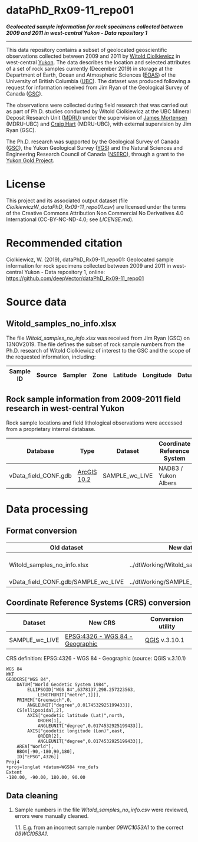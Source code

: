 # dataPhD_Rx09-11_repo01

**_Geolocated sample information for rock specimens collected between 2009 and 2011 in west-central Yukon - Data repository 1_**

* * *

This data repository contains a subset of geolocated geoscientific observations collected between 2009 and 2011 by [Witold Ciolkiewicz](https://www.linkedin.com/in/witold-c/) in west-central [Yukon](https://www.google.com/maps/place/Yukon/).  The data describes the location and selected attributes of a set of rock samples currently (December 2019) in storage at the Department of Earth, Ocean and Atmospheric Sciences ([EOAS](https://www.eoas.ubc.ca)) of the University of British Columbia ([UBC](https://www.ubc.ca)).  The dataset was produced following a request for information received from Jim Ryan of the Geological Survey of Canada ([GSC](https://www.nrcan.gc.ca/science-data/research-centres-labs/geological-survey-canada)).

The observations were collected during field research that was carried out as part of Ph.D. studies conducted by Witold Ciolkiewicz at the UBC Mineral Deposit Research Unit ([MDRU](https://www.mdru.ubc.ca)) under the supervision of [James Mortensen](https://www.eoas.ubc.ca/people/jamesmortensen) (MDRU-UBC) and [Craig Hart](https://www.linkedin.com/in/craig-hart-a2132419) (MDRU-UBC), with external supervision by Jim Ryan (GSC).

The Ph.D. research was supported by the Geological Survey of Canada ([GSC](https://www.nrcan.gc.ca/science-data/research-centres-labs/geological-survey-canada)), the Yukon Geological Survey ([YGS](https://yukon.ca/en/science-and-natural-resources/geology)) and the Natural Sciences and Engineering Research Council of Canada ([NSERC](https://www.nserc-crsng.gc.ca)), through a grant to the [Yukon Gold Project](http://old.mdru.ubc.ca/home/research/yg/yg.php).

# License

This project and its associated output dataset (file _CiolkiewiczW_dataPhD_Rx09-11_repo01.csv_) are licensed under the terms of the Creative Commons Attribution Non Commercial No Derivatives 4.0 International (CC-BY-NC-ND-4.0; see _LICENSE.md_).

# Recommended citation

Ciolkiewicz, W. (2019), dataPhD_Rx09-11_repo01: Geolocated sample information for rock specimens collected between 2009 and 2011 in west-central Yukon - Data repository 1, online: <https://github.com/deepVector/dataPhD_Rx09-11_repo01>

# Source data

## Witold_samples_no_info.xlsx

The file _Witold_samples_no_info.xlsx_ was received from Jim Ryan (GSC) on 13NOV2019.  The file defines the subset of rock sample numbers from the Ph.D. research of Witold Ciolkiewicz of interest to the GSC and the scope of the requested information, including:

| Sample ID | Source | Sampler | Zone | Latitude | Longitude | Datum | UTM Easting | UTM Northing | Elevation | Loc_Desc |
| --------- | ------ | ------- | ---- | -------- | --------- | ----- | ----------- | ------------ | --------- | -------- |

## Rock sample information from 2009-2011 field research in west-central Yukon

Rock sample locations and field lithological observations were accessed from a proprietary internal database.

| Database             | Type                                                           | Dataset        | Coordinate Reference System |
| -------------------- | -------------------------------------------------------------- | -------------- | --------------------------- |
| vData_field_CONF.gdb | [ArcGIS 10.2](https://resources.arcgis.com/en/help/main/10.2/) | SAMPLE_wc_LIVE | NAD83 / Yukon Albers        |

# Data processing

## Format conversion

| Old dataset                         | New dataset                             | Type                                                   |
| ----------------------------------- | --------------------------------------- | ------------------------------------------------------ |
| Witold_samples_no_info.xlsx         | ../dtWorking/Witold_samples_no_info.csv | Comma-separated values                                 |
| vData_field_CONF.gdb/SAMPLE_wc_LIVE | ../dtWorking/SAMPLE_wc_LIVE.gpkg        | [GeoPackage](https://en.wikipedia.org/wiki/GeoPackage) |

## Coordinate Reference Systems (CRS) conversion

| Dataset        | New CRS                                                                                                                                 | Conversion utility                 |
| -------------- | --------------------------------------------------------------------------------------------------------------------------------------- | ---------------------------------- |
| SAMPLE_wc_LIVE | [EPSG:4326 - WGS 84 - Geographic](https://docs.qgis.org/3.4/en/docs/user_manual/working_with_projections/working_with_projections.html) | [QGIS](https://qgis.org/) v.3.10.1 |

CRS definition: EPSG:4326 - WGS 84 - Geographic (source: QGIS v.3.10.1)

    WGS 84
    WKT
    GEODCRS["WGS 84",
        DATUM["World Geodetic System 1984",
            ELLIPSOID["WGS 84",6378137,298.257223563,
                LENGTHUNIT["metre",1]]],
        PRIMEM["Greenwich",0,
            ANGLEUNIT["degree",0.0174532925199433]],
        CS[ellipsoidal,2],
            AXIS["geodetic latitude (Lat)",north,
                ORDER[1],
                ANGLEUNIT["degree",0.0174532925199433]],
            AXIS["geodetic longitude (Lon)",east,
                ORDER[2],
                ANGLEUNIT["degree",0.0174532925199433]],
        AREA["World"],
        BBOX[-90,-180,90,180],
        ID["EPSG",4326]]
    Proj4
    +proj=longlat +datum=WGS84 +no_defs
    Extent
    -180.00, -90.00, 180.00, 90.00

## Data cleaning

1.  Sample numbers in the file _Witold_samples_no_info.csv_ were reviewed, errors were manually cleaned.

    1.1.  E.g. from an incorrect sample number _09WC**1**053A1_ to the correct _09WC**I**053A1_.
